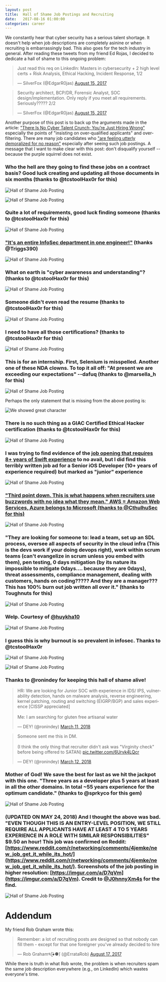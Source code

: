 ```yaml
---
layout: post
title:  Hall of Shame Job Postings and Recruiting
date:   2017-08-16 01:00:00
categories: career
---
```


We constantly hear that cyber security has a serious talent shortage.  It doesn't help when job descriptions are completely asinine or when recruiting is embarrassingly bad.  This also goes for the tech industry in general.  After reading these tweets from my friend Ed Rojas, I decided to dedicate a hall of shame to this ongoing problem:

<blockquote class="twitter-tweet" data-lang="en"><p lang="en" dir="ltr">Just read this req on LinkedIn: Masters in cybersecurity + 2 high level certs + Risk Analysis, Ethical Hacking, Incident Response, 1/2</p>&mdash; SilverFox (@EdgarR0jas) <a href="https://twitter.com/EdgarR0jas/status/897529699290800128">August 15, 2017</a></blockquote>

<blockquote class="twitter-tweet" data-lang="en"><p lang="en" dir="ltr">Security architect, BCP/DR, Forensic Analyst, SOC design/implementation. Only reply if you meet all requirements. Seriously????? 2/2</p>&mdash; SilverFox (@EdgarR0jas) <a href="https://twitter.com/EdgarR0jas/status/897529959656194048">August 15, 2017</a></blockquote>

Another purpose of this post is to back up the arguments made in the article: ["There Is No Cyber Talent Crunch; You’re Just Hiring Wrong"](https://www.tripwire.com/state-of-security/risk-based-security-for-executives/connecting-security-to-the-business/there-is-no-cyber-talent-crunch-youre-just-hiring-wrong/) especially the points of "insisting on over-qualified applicants" and over-filtering.  There are many job candidates who ["are feeling utterly demoralized for no reason"](https://twitter.com/AdrianCohea/status/899503146153656321) especially after seeing such job postings.  A message that I want to make clear with this post: don't disqualify yourself --because the purple squirrel does not exist.

### Who the hell are they going to find these jobs on a contract basis? Good luck creating and updating all those documents in six months (thanks to @tcstoolHax0r for this)

![Hall of Shame Job Posting](/images/hos_002.jpg)

![Hall of Shame Job Posting](/images/hos_006.jpg)

### Quite a lot of requirements, good luck finding someone (thanks to @tcstoolHax0r for this)

![Hall of Shame Job Posting](/images/hos_004.jpg)

### ["It's an entire InfoSec department in one engineer!"](https://twitter.com/Triggs390/status/898023922075140096) (thanks @Triggs390)

![Hall of Shame Job Posting](/images/hos_003.jpg)

### What on earth is "cyber awareness and understanding"? (thanks to @tcstoolHax0r for this)

![Hall of Shame Job Posting](/images/hos_005.jpg)

### Someone didn't even read the resume (thanks to @tcstoolHax0r for this)

![Hall of Shame Job Posting](/images/hos_008.jpg)

### I need to have all those certifications? (thanks to @tcstoolHax0r for this)

![Hall of Shame Job Posting](/images/hos_001.jpg)

### This is for an internship. First, Selenium is misspelled.  Another one of these NDA clowns.  To top it all off: "At present we are exceeding our expectations" --dafuq (thanks to @marsella_h for this)

![Hall of Shame Job Posting](/images/hos_009.jpg)

Perhaps the only statement that is missing from the above posting is:

![We showed great character](/images/we-showed-great-character.jpg)

### There is no such thing as a GIAC Certified Ethical Hacker certification (thanks to @tcstoolHax0r for this)

![Hall of Shame Job Posting](/images/hos_011.jpg)

### I was trying to find evidence of the [job opening that requires 8+ years of Swift experience](https://twitter.com/kevinkaywho/status/898622008019124224) to no avail, but I did find this terribly written job ad for a Senior iOS Developer (10+ years of experience required) but marked as "junior" experience

![Hall of Shame Job Posting](/images/hos_012.jpg)

### ["Third point down. This is what happens when recruiters use buzzwords with no idea what they mean." AWS = Amazon Web Services, Azure belongs to Microsoft (thanks to @CthulhuSec for this)](https://twitter.com/CthulhuSec/status/900318071713398784)

![Hall of Shame Job Posting](/images/hos_013.jpg)

### "They are looking for someone to: lead a team, set up an SDL process, oversee all aspects of security in the cloud infra (This is the devs work if your doing devops right), work within scrum teams (can't evangelize in scrum unless you embed with them), pen testing, 0 days mitigation (by its nature its impossible to mitigate 0days.... because they are 0days), threat assessments, compliance management, dealing with customers, hands on coding????? And they are a manager??? This has 100% burn out job written all over it." (thanks to Toughnuts for this)

![Hall of Shame Job Posting](/images/hos_014.jpg)

### Welp. Courtesy of [@huykha10](https://twitter.com/huykha10/status/914597824351924224)

![Hall of Shame Job Posting](/images/hos_015.jpg)

### I guess this is why burnout is so prevalent in infosec. Thanks to @tcstoolHax0r

![Hall of Shame Job Posting](/images/hos_016.jpg)

![Hall of Shame Job Posting](/images/hos_016a.jpg)

### Thanks to @ronindey for keeping this hall of shame alive!

<blockquote class="twitter-tweet" data-lang="en"><p lang="en" dir="ltr">HR: We are looking for Junior SOC with experience in IDS/ IPS, vulnerability detection, hands on malware analysis, reverse engineering, kernel patching, routing and switching (EIGRP/BGP) and sales experience [CISSP appreciated]<br><br>Me: I am searching for gluten free artisanal water</p>&mdash; DEY! (@ronindey) <a href="https://twitter.com/ronindey/status/972984798938624000?ref_src=twsrc%5Etfw">March 11, 2018</a></blockquote>

<blockquote class="twitter-tweet" data-lang="en"><p lang="en" dir="ltr">Someone sent me this in DM.<br><br>(I think the only thing that recruiter didn&#39;t ask was &quot;Virginity check&quot; before being offered to SATAN) <a href="https://t.co/6Urvk4LQcr">pic.twitter.com/6Urvk4LQcr</a></p>&mdash; DEY! (@ronindey) <a href="https://twitter.com/ronindey/status/973294188308697089?ref_src=twsrc%5Etfw">March 12, 2018</a></blockquote>
<script async src="https://platform.twitter.com/widgets.js" charset="utf-8"></script>


### Mother of God! We save the best for last as we hit the jackpot with this one. "Three years as a developer plus 5 years at least in all the other domains. In total ~55 years experience for the optimum candidate." (thanks to @sprkyco for this gem)

![Hall of Shame Job Posting](/images/hos_010.jpg)

### (UPDATED ON MAY 24, 2018) And I thought the above was bad.  "EVEN THOUGH THIS IS AN ENTRY-LEVEL POSITION, WE STILL REQUIRE ALL APPLICANTS HAVE AT LEAST 4 TO 5 YEARS EXPERIENCE IN A ROLE WITH SIMILAR RESPONSIBILITIES" $9.50 an hour!  This job was confirmed on Reddit: [https://www.reddit.com/r/networking/comments/4jemke/new_job_get_it_while_its_hot/](https://www.reddit.com/r/networking/comments/4jemke/new_job_get_it_while_its_hot/). Screenshots of the job posting in higher resolution: [https://imgur.com/a/D7qVm](https://imgur.com/a/D7qVm).  Credit to [@J0hnnyXm4s](https://twitter.com/J0hnnyXm4s/status/999653774238117889) for the find.

![Hall of Shame Job Posting](/images/hos_017.jpg)

# Addendum

My friend Rob Graham wrote this:

<blockquote class="twitter-tweet" data-lang="en"><p lang="en" dir="ltr">Remember: a lot of recruiting posts are designed so that nobody can fill them - except for that one foreigner you&#39;ve already decided to hire</p>&mdash; Rob Graham٩(●̮̮̃●̃) (@ErrataRob) <a href="https://twitter.com/ErrataRob/status/898015231309262848">August 17, 2017</a></blockquote>

While there is truth in what Rob wrote, the problem is when recruiters spam the same job description everywhere (e.g., on LinkedIn) which wastes everyone's time.